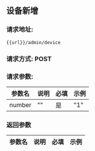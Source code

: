 ## 设备新增
### 请求地址:
```
{{url}}/admin/device
```
### 请求方式: POST  
### 请求参数:  

|参数名|说明|必填|示例|  
 |---|---|---|---|  
|number|""|是|"1"|  
### 返回参数  

|参数名|说明|必填|示例|  
 |---|---|---|---|  
